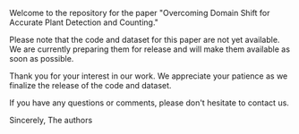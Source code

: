 Welcome to the repository for the paper "Overcoming Domain Shift for Accurate  Plant Detection and Counting."

Please note that the code and dataset for this paper are not yet available. We are currently preparing them for release and will make them available as soon as possible.

Thank you for your interest in our work. We appreciate your patience as we finalize the release of the code and dataset.

If you have any questions or comments, please don't hesitate to contact us.

Sincerely,
The authors
